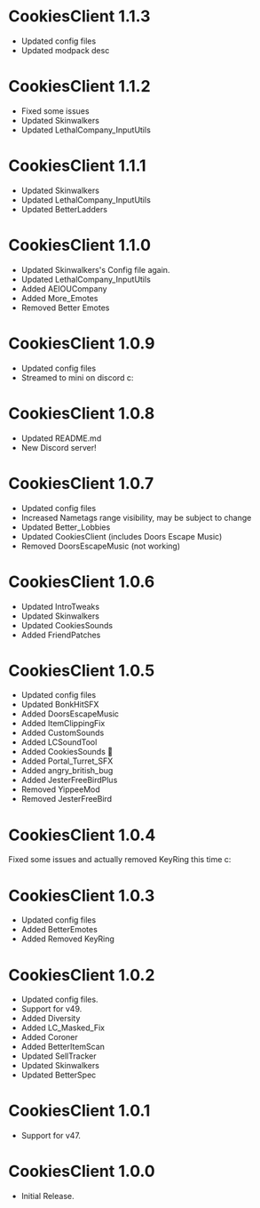 # CookiesClient 1.1.3

- Updated config files
- Updated modpack desc

# CookiesClient 1.1.2

- Fixed some issues
- Updated Skinwalkers
- Updated LethalCompany_InputUtils

# CookiesClient 1.1.1

- Updated Skinwalkers
- Updated LethalCompany_InputUtils
- Updated BetterLadders


# CookiesClient 1.1.0

- Updated Skinwalkers's Config file again.
- Updated LethalCompany_InputUtils
- Added AEIOUCompany
- Added More_Emotes
- Removed Better Emotes

# CookiesClient 1.0.9

- Updated config files
- Streamed to mini on discord c:


# CookiesClient 1.0.8

- Updated README.md
- New Discord server!

# CookiesClient 1.0.7

- Updated config files
- Increased Nametags range visibility, may be subject to change
- Updated Better_Lobbies
- Updated CookiesClient (includes Doors Escape Music)
- Removed DoorsEscapeMusic (not working)

# CookiesClient 1.0.6

- Updated IntroTweaks
- Updated Skinwalkers
- Updated CookiesSounds
- Added FriendPatches

# CookiesClient 1.0.5

- Updated config files
- Updated BonkHitSFX
- Added DoorsEscapeMusic
- Added ItemClippingFix
- Added CustomSounds
- Added LCSoundTool
- Added CookiesSounds 🍪
- Added Portal_Turret_SFX
- Added angry_british_bug
- Added JesterFreeBirdPlus
- Removed YippeeMod
- Removed JesterFreeBird

# CookiesClient 1.0.4

Fixed some issues and actually removed KeyRing this time c:


# CookiesClient 1.0.3

- Updated config files
- Added BetterEmotes
- Added Removed KeyRing


# CookiesClient 1.0.2

- Updated config files.
- Support for v49.
- Added Diversity
- Added LC_Masked_Fix
- Added Coroner
- Added BetterItemScan
- Updated SellTracker
- Updated Skinwalkers
- Updated BetterSpec

# CookiesClient 1.0.1

- Support for v47.

# CookiesClient 1.0.0

- Initial Release.